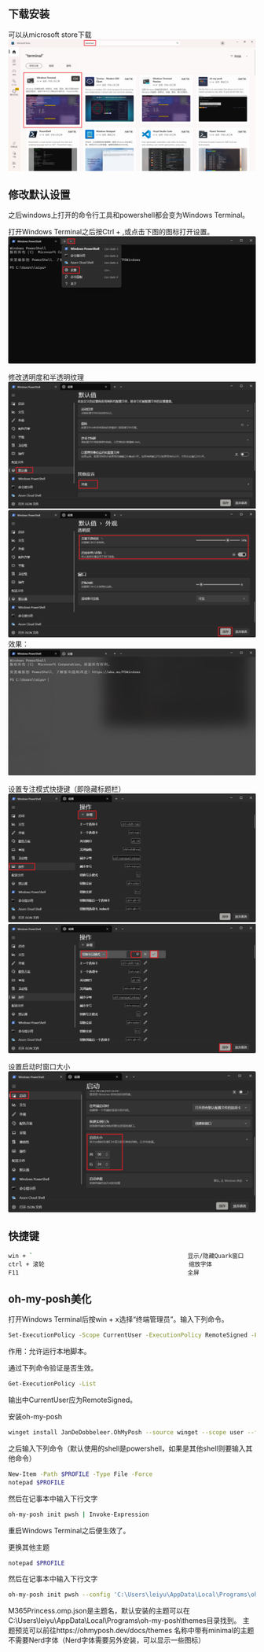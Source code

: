 ## 下载安装
可以从microsoft store下载
![](/images/window_01.png)
## 修改默认设置
之后windows上打开的命令行工具和powershell都会变为Windows Terminal。

打开Windows Terminal之后按Ctrl + ,或点击下图的图标打开设置。
![](/images/window_02.png)



修改透明度和半透明纹理
![](/images/window_03.png)
![](/images/window_04.png)
效果：
![](/images/window_05.png)



设置专注模式快捷键（即隐藏标题栏）
![](/images/window_06.png)
![](/images/window_07.png)



设置启动时窗口大小
![](/images/window_08.png)


## 快捷键
```sh
win + `                                            显示/隐藏Quark窗口
ctrl + 滚轮                                         缩放字体
F11                                                全屏
```
## oh-my-posh美化
打开Windows Terminal后按win + x选择“终端管理员”。输入下列命令。
```sh
Set-ExecutionPolicy -Scope CurrentUser -ExecutionPolicy RemoteSigned -Force
```
作用​​：允许运行本地脚本。

通过下列命令验证是否生效。
```sh
Get-ExecutionPolicy -List
```
输出中CurrentUser应为RemoteSigned。




安装oh-my-posh
```sh
winget install JanDeDobbeleer.OhMyPosh --source winget --scope user --force
```

之后输入下列命令（默认使用的shell是powershell，如果是其他shell则要输入其他命令）
```sh
New-Item -Path $PROFILE -Type File -Force
notepad $PROFILE
```

然后在记事本中输入下行文字
```sh
oh-my-posh init pwsh | Invoke-Expression
```
重启Windows Terminal之后便生效了。

更换其他主题
```sh
notepad $PROFILE
```
然后在记事本中输入下行文字
```sh
oh-my-posh init pwsh --config 'C:\Users\leiyu\AppData\Local\Programs\oh-my-posh\themes\M365Princess.omp.json' | Invoke-Expression
```
M365Princess.omp.json是主题名，默认安装的主题可以在C:\Users\leiyu\AppData\Local\Programs\oh-my-posh\themes目录找到。
主题预览可以前往https://ohmyposh.dev/docs/themes
名称中带有minimal的主题不需要Nerd字体（Nerd字体需要另外安装，可以显示一些图标）